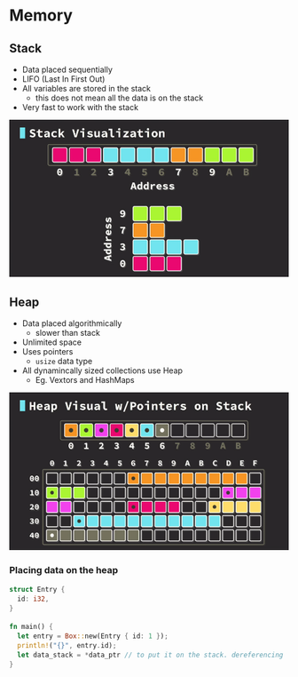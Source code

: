 # Memory

## Stack

- Data placed sequentially
- LIFO (Last In First Out)
- All variables are stored in the stack
  - this does not mean all the data is on the stack
- Very fast to work with the stack

![alt text](./Assets/stackViz.png)

## Heap

- Data placed algorithmically
  - slower than stack
- Unlimited space
- Uses pointers
  - `usize` data type
- All dynamincally sized collections use Heap
  - Eg. Vextors and HashMaps


![alt text](./Assets/heapViz.png)

### Placing data on the heap

```rust
struct Entry {
  id: i32,
}

fn main() {
  let entry = Box::new(Entry { id: 1 });
  println!("{}", entry.id);
  let data_stack = *data_ptr // to put it on the stack. dereferencing
}
```